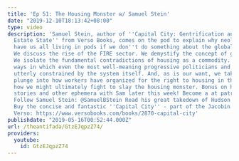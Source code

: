 ```yaml
---
title: 'Ep 51: The Housing Monster w/ Samuel Stein'
date: "2019-12-10T18:13:42+08:00"
type: video
description: 'Samuel Stein, author of ''Capital City: Gentrification and the Real
  Estate State'' from Verso Books, comes on the pod to explain why neoliberalism will
  have us all living in pods if we don''t do something about the global housing crisis.
  We discuss the rise of the FIRE sector. We demystify the concept of gentrification.
  We isolate the fundamental contradictions of housing as a commodity. We unpack the
  ways in which even the most well-meaning progressive politicians and planners are
  utterly constrained by the system itself. And, as is our want, we take a profound
  plunge into how workers have organized for the right to housing in the past and
  how we might ultimately fight to slay the housing monster. Bonus on housing horror
  stories and other ephemera with Sam later this week! Become a at patron at www.patreon.com/theantifada
  Follow Samuel Stein: @SamuelBStein Read his great takedown of Hudson Yards: http://bit.ly/2JEGgAA
  Buy the concise and fantastic ''Capital City'' - part of the Jacobin Series from
  Verso: https://www.versobooks.com/books/2870-capital-city'
publishdate: "2019-05-16T00:52:44.000Z"
url: /theantifada/GtzEJqpzZ74/
providers:
  youtube:
    id: GtzEJqpzZ74
---
```

